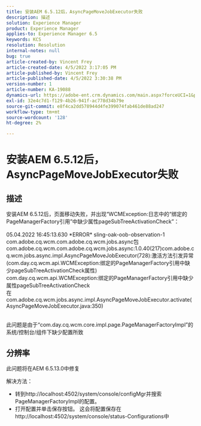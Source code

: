 ```yaml
---
title: 安装AEM 6.5.12后，AsyncPageMoveJobExecutor失败
description: 描述
solution: Experience Manager
product: Experience Manager
applies-to: Experience Manager 6.5
keywords: KCS
resolution: Resolution
internal-notes: null
bug: true
article-created-by: Vincent Frey
article-created-date: 4/5/2022 3:17:05 PM
article-published-by: Vincent Frey
article-published-date: 4/5/2022 3:30:38 PM
version-number: 1
article-number: KA-19088
dynamics-url: https://adobe-ent.crm.dynamics.com/main.aspx?forceUCI=1&pagetype=entityrecord&etn=knowledgearticle&id=a9c8686e-f3b4-ec11-983f-000d3a5d0d94
exl-id: 32e4c7d1-f129-4b26-941f-ac778d34b79e
source-git-commit: e8f4ca2dd578944d4fe399074fab461de88ad247
workflow-type: tm+mt
source-wordcount: '128'
ht-degree: 2%

---
```


# 安装AEM 6.5.12后，AsyncPageMoveJobExecutor失败

## 描述


安装AEM 6.5.12后，页面移动失败，并出现“WCMException:日志中的“绑定的PageManagerFactory引用”中缺少属性pageSubTreeActivationCheck”：
<br><br>05.04.2022 16:45:13.630 \*ERROR\* sling-oak-oob-observation-1 com.adobe.cq.wcm.com.adobe.cq.wcm.jobs.async包com.adobe.cq.wcm.com.adobe.cq.wcm.jobs.async:1.0.40(217)com.adobe.cq.wcm.jobs.async.impl.AsyncPageMoveJobExecutor(728):激活方法引发异常(com.day.cq.wcm.api.WCMException:绑定的PageManagerFactory引用中缺少pageSubTreeActivationCheck属性)
<br>com.day.cq.wcm.api.WCMException:绑定的PageManagerFactory引用中缺少属性pageSubTreeActivationCheck
<br>在com.adobe.cq.wcm.jobs.async.impl.AsyncPageMoveJobExecutor.activate(AsyncPageMoveJobExecutor.java:350)<br><br>


此问题是由于“com.day.cq.wcm.core.impl.page.PageManagerFactoryImpl”的系统/控制台/组件下缺少配置所致


## 分辨率


此问题将在AEM 6.5.13.0中修复

解决方法： 
- 转到http://localhost:4502/system/console/configMgr并搜索PageManagerFactoryImpl的配置。
- 打开配置并单击保存按钮。 这会将配置保存在http://localhost:4502/system/console/status-Configurations中

